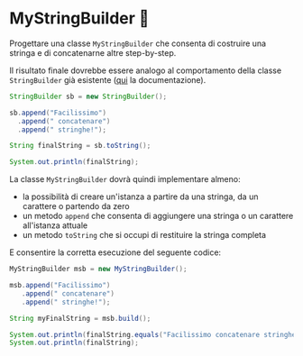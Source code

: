 # MyStringBuilder 🛴

Progettare una classe `MyStringBuilder` che consenta di costruire una stringa e di concatenarne altre step-by-step.

Il risultato finale dovrebbe essere analogo al comportamento della classe `StringBuilder` già esistente
([qui](https://docs.oracle.com/javase/7/docs/api/java/lang/StringBuilder.html) la documentazione).

```Java
StringBuilder sb = new StringBuilder();

sb.append("Facilissimo")
  .append(" concatenare")
  .append(" stringhe!");

String finalString = sb.toString();

System.out.println(finalString);
```

La classe `MyStringBuilder` dovrà quindi implementare almeno:
- la possibilità di creare un'istanza a partire da una stringa, da un carattere o partendo da zero
- un metodo `append` che consenta di aggiungere una stringa o un carattere all'istanza attuale 
- un metodo `toString` che si occupi di restituire la stringa completa

E consentire la corretta esecuzione del seguente codice:

```Java
MyStringBuilder msb = new MyStringBuilder(); 

msb.append("Facilissimo")
   .append(" concatenare")
   .append(" stringhe!");

String myFinalString = msb.build();

System.out.println(finalString.equals("Facilissimo concatenare stringhe!"));
System.out.println(finalString);
```
